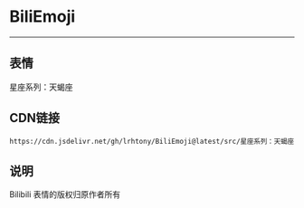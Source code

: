 
# BiliEmoji
---
## 表情
星座系列：天蝎座
## CDN链接
```
https://cdn.jsdelivr.net/gh/lrhtony/BiliEmoji@latest/src/星座系列：天蝎座
```
## 说明
Bilibili 表情的版权归原作者所有
